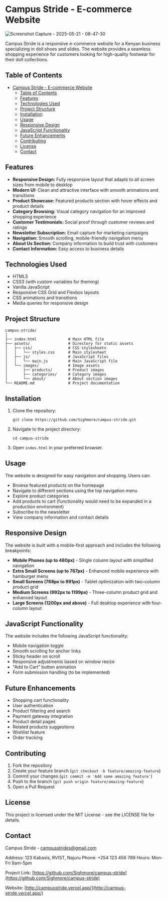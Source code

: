 # Campus Stride - E-commerce Website

![Screenshot Capture - 2025-05-21 - 08-47-30](https://github.com/user-attachments/assets/456b11f2-c21a-4518-b3b6-27d7a39b08b4)


Campus Stride is a responsive e-commerce website for a Kenyan business specializing in doll shoes and slides. The website provides a seamless shopping experience for customers looking for high-quality footwear for their doll collections.

## Table of Contents

- [Campus Stride - E-commerce Website](#campus-stride---e-commerce-website)
  - [Table of Contents](#table-of-contents)
  - [Features](#features)
  - [Technologies Used](#technologies-used)
  - [Project Structure](#project-structure)
  - [Installation](#installation)
  - [Usage](#usage)
  - [Responsive Design](#responsive-design)
  - [JavaScript Functionality](#javascript-functionality)
  - [Future Enhancements](#future-enhancements)
  - [Contributing](#contributing)
  - [License](#license)
  - [Contact](#contact)

## Features

- **Responsive Design:** Fully responsive layout that adapts to all screen sizes from mobile to desktop
- **Modern UI:** Clean and attractive interface with smooth animations and transitions
- **Product Showcase:** Featured products section with hover effects and product details
- **Category Browsing:** Visual category navigation for an improved shopping experience
- **Customer Testimonials:** Social proof through customer reviews and ratings
- **Newsletter Subscription:** Email capture for marketing campaigns
- **Navigation:** Smooth scrolling, mobile-friendly navigation menu
- **About Us Section:** Company information to build trust with customers
- **Contact Information:** Easy access to business details

## Technologies Used

- HTML5
- CSS3 (with custom variables for theming)
- Vanilla JavaScript
- Responsive CSS Grid and Flexbox layouts
- CSS animations and transitions
- Media queries for responsive design

## Project Structure

```
campus-stride/
│
├── index.html              # Main HTML file
├── assets/                 # Directory for static assets
│   ├── css/                # CSS stylesheets
│   │   └── styles.css      # Main stylesheet
│   ├── js/                 # JavaScript files
│   │   └── main.js         # Main JavaScript file
│   └── images/             # Image assets
│       ├── products/       # Product images
│       ├── categories/     # Category images
│       └── about/          # About section images
└── README.md               # Project documentation
```

## Installation

1. Clone the repository:
   ```
   git clone https://github.com/Sighmore/campus-stride.git
   ```

2. Navigate to the project directory:
   ```
   cd campus-stride
   ```

3. Open `index.html` in your preferred browser.

## Usage

The website is designed for easy navigation and shopping. Users can:

- Browse featured products on the homepage
- Navigate to different sections using the top navigation menu
- Explore product categories
- Add products to cart (functionality would need to be expanded in a production environment)
- Subscribe to the newsletter
- View company information and contact details

## Responsive Design

The website is built with a mobile-first approach and includes the following breakpoints:

- **Mobile Phones (up to 480px)** - Single column layout with simplified navigation
- **Extra Small Screens (up to 767px)** - Enhanced mobile experience with hamburger menu
- **Small Screens (768px to 991px)** - Tablet optimization with two-column product grid
- **Medium Screens (992px to 1199px)** - Three-column product grid and enhanced layout
- **Large Screens (1200px and above)** - Full desktop experience with four-column layout

## JavaScript Functionality

The website includes the following JavaScript functionality:

- Mobile navigation toggle
- Smooth scrolling for anchor links
- Sticky header on scroll
- Responsive adjustments based on window resize
- "Add to Cart" button animation
- Form submission handling (to be implemented)

## Future Enhancements

- Shopping cart functionality
- User authentication
- Product filtering and search
- Payment gateway integration
- Product detail pages
- Related products suggestions
- Wishlist feature
- Order tracking

## Contributing

1. Fork the repository
2. Create your feature branch (`git checkout -b feature/amazing-feature`)
3. Commit your changes (`git commit -m 'Add some amazing feature'`)
4. Push to the branch (`git push origin feature/amazing-feature`)
5. Open a Pull Request

## License

This project is licensed under the MIT License - see the LICENSE file for details.

## Contact

Campus Stride - [campusstrides@gmail.com](mailto:campusstrides@gmail.com)

Address: 123 Kabasis, RVIST, Najuru
Phone: +254 123 456 789
Hours: Mon-Fri 9am-5pm

Project Link: [https://github.com/Sighmore/campus-stride](https://github.com/Sighmore/campus-stride)

Website: [http://campusstride.vercel.app/](http://campus-stride.vercel.app/)
